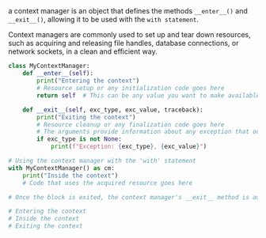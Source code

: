 ## 

a context manager is an object that defines the methods `__enter__()` and `__exit__()`, allowing it to be used with the `with statement`. 

Context managers are commonly used to set up and tear down resources, such as acquiring and releasing file handles, database connections, or network sockets, in a clean and efficient way.

```py
class MyContextManager:
    def __enter__(self):
        print("Entering the context")
        # Resource setup or any initialization code goes here
        return self  # This can be any value you want to make available in the 'as' clause

    def __exit__(self, exc_type, exc_value, traceback):
        print("Exiting the context")
        # Resource cleanup or any finalization code goes here
        # The arguments provide information about any exception that occurred within the 'with' block
        if exc_type is not None:
            print(f"Exception: {exc_type}, {exc_value}")

# Using the context manager with the 'with' statement
with MyContextManager() as cm:
    print("Inside the context")
    # Code that uses the acquired resource goes here

# Once the block is exited, the context manager's __exit__ method is automatically called

# Entering the context
# Inside the context
# Exiting the context
```